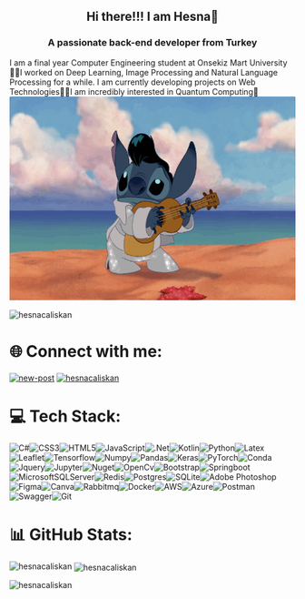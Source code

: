 <h2 align="center">  Hi there!!! I am Hesna🤗</h2>
<h3 align="center">A passionate back-end developer from Turkey</h3>
I am a final year Computer Engineering student at Onsekiz Mart University👨‍🎓I worked on Deep Learning, Image Processing and Natural Language Processing for a while. I am currently developing projects on Web Technologies👨‍💻I am incredibly interested in Quantum Computing🤯
<div align="center">
  <img src="https://github.com/hesnacaliskan/hesnacaliskan/blob/main/stitch_dance.gif?raw=true" width="600" height="358" />
</div>
<p align="left"> <img src="https://komarev.com/ghpvc/?username=hesnacaliskan&label=Profile%20views&color=0e75b6&style=flat" alt="hesnacaliskan" /> </p>

# 🌐 Connect with me:
<p align="left">
  <a href="mailto:hhesnacaliskan@gmail.com" target="blank"><img align="center" src="https://img.icons8.com/fluency/48/new-post.png" height="48" width="48" alt="new-post"/></a>
  <a href="https://www.linkedin.com/in/hatice-hesna-caliskan/" target="blank"><img align="center" src="https://raw.githubusercontent.com/rahuldkjain/github-profile-readme-generator/master/src/images/icons/Social/linked-in-alt.svg" alt="hesnacaliskan" height="30" width="40" /></a>
</p>

# 💻 Tech Stack:
![C#](https://img.shields.io/badge/c%23-%23239120.svg?style=for-the-badge&logo=c-sharp&logoColor=white)![CSS3](https://img.shields.io/badge/css3-%231572B6.svg?style=for-the-badge&logo=css3&logoColor=white)![HTML5](https://img.shields.io/badge/HTML5-E34F26?style=for-the-badge&logo=html5&logoColor=white)![JavaScript](https://img.shields.io/badge/JavaScript-323330?style=for-the-badge&logo=javascript&logoColor=F7DF1E)![.Net](https://img.shields.io/badge/.NET-5C2D91?style=for-the-badge&logo=.net&logoColor=white)![Kotlin](https://img.shields.io/badge/Kotlin-0095D5?&style=for-the-badge&logo=kotlin&logoColor=white)![Python](https://img.shields.io/badge/Python-FFD43B?style=for-the-badge&logo=python&logoColor=blue)![Latex](https://img.shields.io/badge/LaTeX-47A141?style=for-the-badge&logo=LaTeX&logoColor=white)![Leaflet](https://img.shields.io/badge/Leaflet-199900?style=for-the-badge&logo=Leaflet&logoColor=white)![Tensorflow](https://img.shields.io/badge/TensorFlow-FF6F00?style=for-the-badge&logo=tensorflow&logoColor=white)![Numpy](https://img.shields.io/badge/Numpy-777BB4?style=for-the-badge&logo=numpy&logoColor=white)![Pandas](https://img.shields.io/badge/Pandas-2C2D72?style=for-the-badge&logo=pandas&logoColor=white)![Keras](https://img.shields.io/badge/Keras-FF0000?style=for-the-badge&logo=keras&logoColor=white)![PyTorch](https://img.shields.io/badge/PyTorch-EE4C2C?style=for-the-badge&logo=pytorch&logoColor=white)![Conda](https://img.shields.io/badge/conda-342B029.svg?&style=for-the-badge&logo=anaconda&logoColor=white)![Jquery](https://img.shields.io/badge/jQuery-0769AD?style=for-the-badge&logo=jquery&logoColor=white)![Jupyter](https://img.shields.io/badge/Jupyter-F37626.svg?&style=for-the-badge&logo=Jupyter&logoColor=white)![Nuget](https://img.shields.io/badge/NuGet-004880?style=for-the-badge&logo=nuget&logoColor=white)![OpenCv](https://img.shields.io/badge/OpenCV-27338e?style=for-the-badge&logo=OpenCV&logoColor=white)![Bootstrap](https://img.shields.io/badge/bootstrap-%23563D7C.svg?style=for-the-badge&logo=bootstrap&logoColor=white)![Springboot](https://img.shields.io/badge/Spring_Boot-F2F4F9?style=for-the-badge&logo=spring-boot)![MicrosoftSQLServer](https://img.shields.io/badge/Microsoft%20SQL%20Server-CC2927?style=for-the-badge&logo=microsoft%20sql%20server&logoColor=white)![Redis](https://img.shields.io/badge/redis-%23DD0031.svg?style=for-the-badge&logo=redis&logoColor=white)![Postgres](https://img.shields.io/badge/postgres-%23316192.svg?style=for-the-badge&logo=postgresql&logoColor=white)![SQLite](https://img.shields.io/badge/SQLite-07405E?style=for-the-badge&logo=sqlite&logoColor=white)![Adobe Photoshop](https://img.shields.io/badge/adobephotoshop-%2331A8FF.svg?style=for-the-badge&logo=adobephotoshop&logoColor=white)![Figma](https://img.shields.io/badge/Figma-F24E1E?style=for-the-badge&logo=figma&logoColor=white)![Canva](https://img.shields.io/badge/Canva-%2300C4CC.svg?style=for-the-badge&logo=Canva&logoColor=white)![Rabbitmq](https://img.shields.io/badge/rabbitmq-%23FF6600.svg?&style=for-the-badge&logo=rabbitmq&logoColor=white)![Docker](https://img.shields.io/badge/docker-%230db7ed.svg?style=for-the-badge&logo=docker&logoColor=white)![AWS](https://img.shields.io/badge/Amazon_AWS-FF9900?style=for-the-badge&logo=amazonaws&logoColor=white)![Azure](https://img.shields.io/badge/Azure_DevOps-0078D7?style=for-the-badge&logo=azure-devops&logoColor=white)![Postman](https://img.shields.io/badge/Postman-FF6C37?style=for-the-badge&logo=postman&logoColor=white)![Swagger](https://img.shields.io/badge/-Swagger-%23Clojure?style=for-the-badge&logo=swagger&logoColor=white)![Git](https://img.shields.io/badge/GIT-E44C30?style=for-the-badge&logo=git&logoColor=white)
# 📊 GitHub Stats:
<p><img align="left" src="https://github-readme-stats.vercel.app/api/top-langs?username=hesnacaliskan&theme=dark&show_icons=true&locale=en&layout=compact" alt="hesnacaliskan" /></p>

<p>&nbsp;<img align="center" src="https://github-readme-stats.vercel.app/api?username=hesnacaliskan&theme=dark&show_icons=true&locale=en" alt="hesnacaliskan" /></p>

<p><img align="left" src="https://github-readme-streak-stats.herokuapp.com/?user=hesnacaliskan&theme=dark&hide_border=false" alt="hesnacaliskan" /></p>
